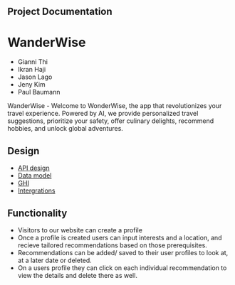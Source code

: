 ## Project Documentation

# WanderWise

- Gianni Thi
- Ikran Haji
- Jason Lago
- Jeny Kim
- Paul Baumann

WanderWise - Welcome to WonderWise, the app that revolutionizes your travel experience. Powered by AI, we provide personalized travel suggestions, prioritize your safety, offer culinary delights, recommend hobbies, and unlock global adventures.

## Design

- [API design](APIdesign.MD)
- [Data model](Datamodel.MD)
- [GHI](GHI.MD)
- [Intergrations](Intergrations.MD)

## Functionality

- Visitors to our website can create a profile
- Once a profile is created users can input interests and a location,
  and recieve tailored recommendations based on those prerequisites.
- Recommendations can be added/ saved to their user profiles to look at, at a later date or deleted.
- On a users profile they can click on each individual recommendation to view the
  details and delete there as well.
